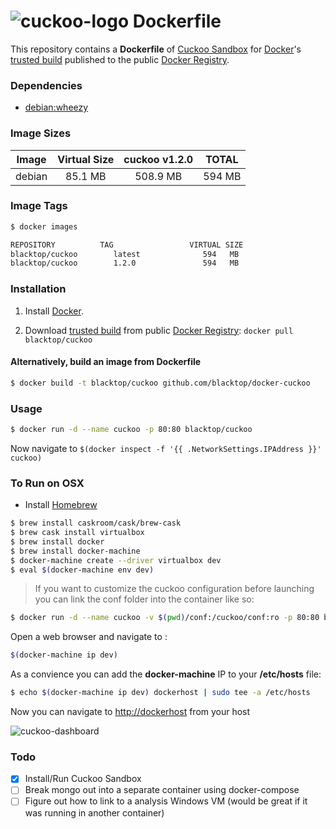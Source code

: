# ![cuckoo-logo](https://raw.githubusercontent.com/blacktop/docker-cuckoo/master/logo.png) Dockerfile

This repository contains a **Dockerfile** of [Cuckoo Sandbox](http://www.cuckoosandbox.org/) for [Docker](https://www.docker.io/)'s [trusted build](https://index.docker.io/u/blacktop/cuckoo/) published to the public [Docker Registry](https://index.docker.io/).

### Dependencies

* [debian:wheezy](https://index.docker.io/_/debian/)

### Image Sizes
| Image | Virtual Size | cuckoo v1.2.0 | TOTAL     |
|:------:|:-----------:|:-------------:|:---------:|
| debian | 85.1  MB    | 508.9 MB      | 594 MB    |

### Image Tags
```bash
$ docker images

REPOSITORY          TAG                 VIRTUAL SIZE
blacktop/cuckoo        latest              594   MB
blacktop/cuckoo        1.2.0               594   MB
```

### Installation

1. Install [Docker](https://www.docker.io/).

2. Download [trusted build](https://index.docker.io/u/blacktop/cuckoo/) from public [Docker Registry](https://index.docker.io/): `docker pull blacktop/cuckoo`

#### Alternatively, build an image from Dockerfile
```bash
$ docker build -t blacktop/cuckoo github.com/blacktop/docker-cuckoo
```
### Usage
```bash
$ docker run -d --name cuckoo -p 80:80 blacktop/cuckoo
```
Now navigate to `$(docker inspect -f '{{ .NetworkSettings.IPAddress }}' cuckoo)`

### To Run on OSX
 - Install [Homebrew](http://brew.sh)

```bash
$ brew install caskroom/cask/brew-cask
$ brew cask install virtualbox
$ brew install docker
$ brew install docker-machine
$ docker-machine create --driver virtualbox dev
$ eval $(docker-machine env dev)
```
> If you want to customize the cuckoo configuration before launching you can link the conf folder into the container like so:

```bash
$ docker run -d --name cuckoo -v $(pwd)/conf:/cuckoo/conf:ro -p 80:80 blacktop/cuckoo
```

Open a web browser and navigate to :
```bash
$(docker-machine ip dev)
```

As a convience you can add the **docker-machine** IP to your **/etc/hosts** file:
```bash
$ echo $(docker-machine ip dev) dockerhost | sudo tee -a /etc/hosts
```
Now you can navigate to [http://dockerhost](http://dockerhost) from your host

![cuckoo-dashboard](https://raw.githubusercontent.com/blacktop/docker-cuckoo/master/dashboard.png)

### Todo
- [x] Install/Run Cuckoo Sandbox
- [ ] Break mongo out into a separate container using docker-compose
- [ ] Figure out how to link to a analysis Windows VM (would be great if it was running in another container)
